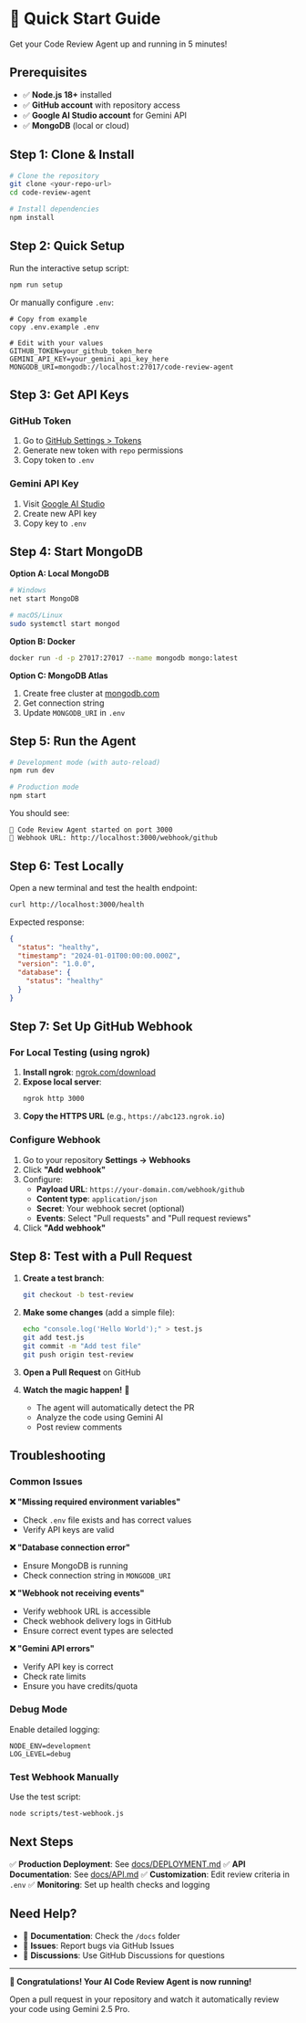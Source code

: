 # 🚀 Quick Start Guide

Get your Code Review Agent up and running in 5 minutes!

## Prerequisites

- ✅ **Node.js 18+** installed
- ✅ **GitHub account** with repository access
- ✅ **Google AI Studio account** for Gemini API
- ✅ **MongoDB** (local or cloud)

## Step 1: Clone & Install

```bash
# Clone the repository
git clone <your-repo-url>
cd code-review-agent

# Install dependencies
npm install
```

## Step 2: Quick Setup

Run the interactive setup script:

```bash
npm run setup
```

Or manually configure `.env`:

```env
# Copy from example
copy .env.example .env

# Edit with your values
GITHUB_TOKEN=your_github_token_here
GEMINI_API_KEY=your_gemini_api_key_here
MONGODB_URI=mongodb://localhost:27017/code-review-agent
```

## Step 3: Get API Keys

### GitHub Token
1. Go to [GitHub Settings > Tokens](https://github.com/settings/tokens)
2. Generate new token with `repo` permissions
3. Copy token to `.env`

### Gemini API Key
1. Visit [Google AI Studio](https://makersuite.google.com/app/apikey)
2. Create new API key
3. Copy key to `.env`

## Step 4: Start MongoDB

**Option A: Local MongoDB**
```bash
# Windows
net start MongoDB

# macOS/Linux
sudo systemctl start mongod
```

**Option B: Docker**
```bash
docker run -d -p 27017:27017 --name mongodb mongo:latest
```

**Option C: MongoDB Atlas**
1. Create free cluster at [mongodb.com](https://www.mongodb.com/cloud/atlas)
2. Get connection string
3. Update `MONGODB_URI` in `.env`

## Step 5: Run the Agent

```bash
# Development mode (with auto-reload)
npm run dev

# Production mode
npm start
```

You should see:
```
🤖 Code Review Agent started on port 3000
🔗 Webhook URL: http://localhost:3000/webhook/github
```

## Step 6: Test Locally

Open a new terminal and test the health endpoint:

```bash
curl http://localhost:3000/health
```

Expected response:
```json
{
  "status": "healthy",
  "timestamp": "2024-01-01T00:00:00.000Z",
  "version": "1.0.0",
  "database": {
    "status": "healthy"
  }
}
```

## Step 7: Set Up GitHub Webhook

### For Local Testing (using ngrok)

1. **Install ngrok**: [ngrok.com/download](https://ngrok.com/download)
2. **Expose local server**:
   ```bash
   ngrok http 3000
   ```
3. **Copy the HTTPS URL** (e.g., `https://abc123.ngrok.io`)

### Configure Webhook

1. Go to your repository **Settings → Webhooks**
2. Click **"Add webhook"**
3. Configure:
   - **Payload URL**: `https://your-domain.com/webhook/github`
   - **Content type**: `application/json`
   - **Secret**: Your webhook secret (optional)
   - **Events**: Select "Pull requests" and "Pull request reviews"
4. Click **"Add webhook"**

## Step 8: Test with a Pull Request

1. **Create a test branch**:
   ```bash
   git checkout -b test-review
   ```

2. **Make some changes** (add a simple file):
   ```bash
   echo "console.log('Hello World');" > test.js
   git add test.js
   git commit -m "Add test file"
   git push origin test-review
   ```

3. **Open a Pull Request** on GitHub

4. **Watch the magic happen!** 🎉
   - The agent will automatically detect the PR
   - Analyze the code using Gemini AI
   - Post review comments

## Troubleshooting

### Common Issues

**❌ "Missing required environment variables"**
- Check `.env` file exists and has correct values
- Verify API keys are valid

**❌ "Database connection error"**
- Ensure MongoDB is running
- Check connection string in `MONGODB_URI`

**❌ "Webhook not receiving events"**
- Verify webhook URL is accessible
- Check webhook delivery logs in GitHub
- Ensure correct event types are selected

**❌ "Gemini API errors"**
- Verify API key is correct
- Check rate limits
- Ensure you have credits/quota

### Debug Mode

Enable detailed logging:
```env
NODE_ENV=development
LOG_LEVEL=debug
```

### Test Webhook Manually

Use the test script:
```bash
node scripts/test-webhook.js
```

## Next Steps

✅ **Production Deployment**: See [docs/DEPLOYMENT.md](docs/DEPLOYMENT.md)
✅ **API Documentation**: See [docs/API.md](docs/API.md)
✅ **Customization**: Edit review criteria in `.env`
✅ **Monitoring**: Set up health checks and logging

## Need Help?

- 📖 **Documentation**: Check the `/docs` folder
- 🐛 **Issues**: Report bugs via GitHub Issues
- 💬 **Discussions**: Use GitHub Discussions for questions

---

**🎉 Congratulations! Your AI Code Review Agent is now running!**

Open a pull request in your repository and watch it automatically review your code using Gemini 2.5 Pro.
